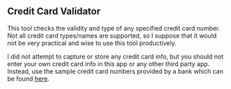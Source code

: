 ## Credit Card Validator

This tool checks the validity and type of any specified credit card number. Not all credit card types/names are supported, so I suppose that it would not be very practical and wise to use this tool productively.

I did not attempt to capture or store any credit card info, but you should not enter your own credit card info in this app or any other third party app. Instead, use the sample credit card numbers provided by a bank which can be found [here](https://www.paypalobjects.com/en_AU/vhelp/paypalmanager_help/credit_card_numbers.htm).